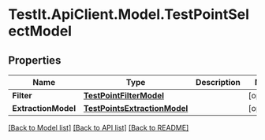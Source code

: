 # TestIt.ApiClient.Model.TestPointSelectModel

## Properties

Name | Type | Description | Notes
------------ | ------------- | ------------- | -------------
**Filter** | [**TestPointFilterModel**](TestPointFilterModel.md) |  | [optional] 
**ExtractionModel** | [**TestPointsExtractionModel**](TestPointsExtractionModel.md) |  | [optional] 

[[Back to Model list]](../README.md#documentation-for-models) [[Back to API list]](../README.md#documentation-for-api-endpoints) [[Back to README]](../README.md)


